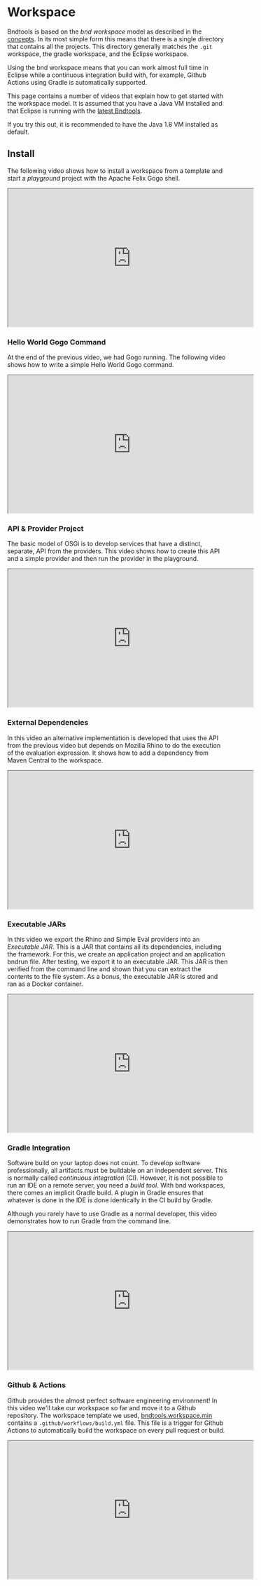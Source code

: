 ---
---

# Workspace

Bndtools is based on the _bnd workspace_ model as described in the [concepts](concepts.html). In its most simple form
this means that there is a single directory that contains all the projects. This directory generally matches
the `.git` workspace, the gradle workspace, and the Eclipse workspace.

Using the bnd workspace means that you can work almost full time in Eclipse while a continuous integration build
with, for example, Github Actions using Gradle is automatically supported.

This page contains a number of videos that explain how to get started with the workspace model. It is assumed 
that you have a Java VM installed and that Eclipse is running with the [latest Bndtools](installation.md).

If you try this out, it is recommended to have the Java 1.8 VM installed as default.

## Install

The following video shows how to install a workspace from a template and start a _playground_ project with the 
Apache Felix Gogo shell.

<iframe width="560" height="315" src="https://www.youtube.com/embed/N5pX01XTCBE" frameborder="1" allow="accelerometer; autoplay; encrypted-media; gyroscope; picture-in-picture" allowfullscreen></iframe>

### Hello World Gogo Command

At the end of the previous video, we had Gogo running. The following video shows how to write a simple Hello World 
Gogo command. 

<iframe width="560" height="315" src="https://www.youtube.com/embed/0Z7EklHaugg" frameborder="1" allow="accelerometer; autoplay; encrypted-media; gyroscope; picture-in-picture" allowfullscreen></iframe>

### API & Provider Project

The basic model of OSGi is to develop services that have a distinct, separate, API from the providers. This video shows
how to create this API and a simple provider and then run the provider in the playground.

<iframe width="560" height="315" src="https://www.youtube.com/embed/s-erxgdkjlk" frameborder="1" allow="accelerometer; autoplay; encrypted-media; gyroscope; picture-in-picture" allowfullscreen></iframe>

### External Dependencies

In this video an alternative implementation is developed that uses the API from the previous video but depends on
Mozilla Rhino to do the execution of the evaluation expression. It shows how to add a dependency from Maven
Central to the workspace.

<iframe width="560" height="315" src="https://www.youtube.com/embed/2lbDpldOn9I" frameborder="1" allow="accelerometer; autoplay; encrypted-media; gyroscope; picture-in-picture" allowfullscreen>
</iframe>

### Executable JARs

In this video we export the Rhino and Simple Eval providers into an _Executable JAR_. This is a JAR that contains all its
dependencies, including the framework. For this, we create an application project and an application bndrun file. After
testing, we export it to an executable JAR. This JAR is then verified from the command line and shown that you can
extract the contents to the file system. As a bonus, the executable JAR is stored and ran as a Docker container.

<iframe width="560" height="315" src="https://www.youtube.com/embed/QYEhlWmvcyU" frameborder="1" allow="accelerometer; autoplay; encrypted-media; gyroscope; picture-in-picture" allowfullscreen>
</iframe>
 
### Gradle Integration
 
Software build on your laptop does not count. To develop software professionally, all artifacts must be buildable on an independent server. This is normally called
_continuous integration_ (CI). However, it is not possible to run an IDE on a remote server, you need a _build tool_. With bnd workspaces, there comes an
implicit Gradle build. A plugin in Gradle ensures that whatever is done in the IDE is done identically in the CI build by Gradle.
 
Although you rarely have to use Gradle as a normal developer, this video demonstrates how to run Gradle from the command line.
 
<iframe width="560" height="315" src="https://www.youtube.com/embed/YtUVSJQ2gwE" frameborder="1" allow="accelerometer; autoplay; encrypted-media; gyroscope; picture-in-picture" allowfullscreen></iframe>
 
 
### Github & Actions

Github provides the almost perfect software engineering environment! In this video we'll take our workspace so far
and move it to a Github repository. The workspace template we used, [bndtools.workspace.min](https://github.com/bndtools/bndtools.workspace.min) 
contains a `.github/workflows/build.yml` file. This file is a trigger for Github Actions to automatically build the workspace
on every pull request or build.

<iframe width="560" height="315" src="https://www.youtube.com/embed/c0OLbr7bwQg" frameborder="1" allow="accelerometer; autoplay; encrypted-media; gyroscope; picture-in-picture" allowfullscreen></iframe>
 
